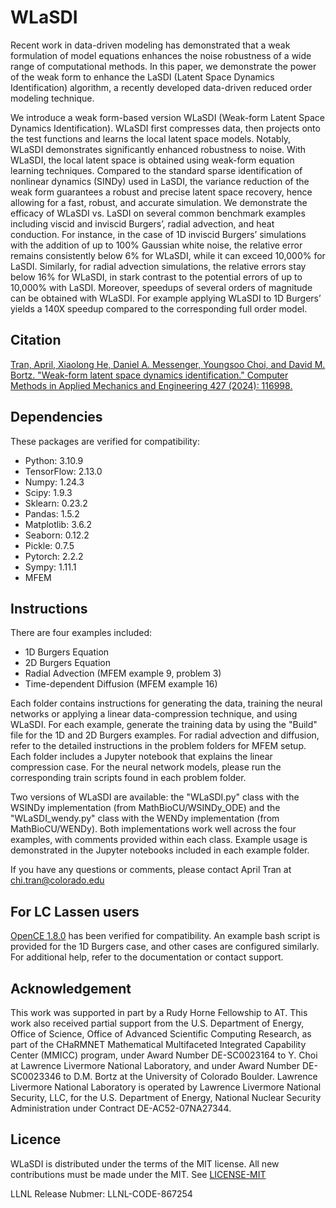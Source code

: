 # WLaSDI
Recent work in data-driven modeling has demonstrated that a weak formulation of model equations enhances the noise robustness of a wide range of computational methods. In this paper, we demonstrate the power of the weak form to enhance the LaSDI (Latent Space Dynamics Identification) algorithm, a recently developed data-driven reduced order modeling technique.

We introduce a weak form-based version WLaSDI (Weak-form Latent Space Dynamics Identification). WLaSDI first compresses data, then projects onto the test functions and learns the local latent space models. Notably, WLaSDI demonstrates significantly enhanced robustness to noise. With WLaSDI, the local latent space is obtained using weak-form equation learning techniques. Compared to the standard sparse identification of nonlinear dynamics (SINDy) used in LaSDI, the variance reduction of the weak form guarantees a robust and precise latent space recovery, hence allowing for a fast, robust, and accurate simulation. We demonstrate the efficacy of WLaSDI vs. LaSDI on several common benchmark examples including viscid and inviscid Burgers’, radial advection, and heat conduction. For instance, in the case of 1D inviscid Burgers’ simulations with the addition of up to 100% Gaussian white noise, the relative error remains consistently below 6% for WLaSDI, while it can exceed 10,000% for LaSDI. Similarly, for radial advection simulations, the relative errors stay below 16% for WLaSDI, in stark contrast to the potential errors of up to 10,000% with LaSDI. Moreover, speedups of several orders of magnitude can be obtained with WLaSDI. For example applying WLaSDI to 1D Burgers’ yields a 140X speedup compared to the corresponding full order model.

## Citation
[Tran, April, Xiaolong He, Daniel A. Messenger, Youngsoo Choi, and David M. Bortz. "Weak-form latent space dynamics identification." Computer Methods in Applied Mechanics and Engineering 427 (2024): 116998.](https://doi.org/10.1016/j.cma.2024.116998)

## Dependencies

These packages are verified for compatibility:
* Python: 3.10.9
* TensorFlow: 2.13.0
* Numpy: 1.24.3
* Scipy: 1.9.3
* Sklearn: 0.23.2
* Pandas: 1.5.2
* Matplotlib: 3.6.2
* Seaborn: 0.12.2
* Pickle: 0.7.5
* Pytorch: 2.2.2
* Sympy: 1.11.1
* MFEM

## Instructions
There are four examples included:
* 1D Burgers Equation 
* 2D Burgers Equation 
* Radial Advection (MFEM example 9, problem 3)
* Time-dependent Diffusion (MFEM example 16)
  
Each folder contains instructions for generating the data, training the neural networks or applying a linear data-compression technique, and using WLaSDI. For each example, generate the training data by using the "Build" file for the 1D and 2D Burgers examples. For radial advection and diffusion, refer to the detailed instructions in the problem folders for MFEM setup. Each folder includes a Jupyter notebook that explains the linear compression case. For the neural network models, please run the corresponding train scripts found in each problem folder.

Two versions of WLaSDI are available: the "WLaSDI.py" class with the WSINDy implementation (from MathBioCU/WSINDy_ODE) and the "WLaSDI_wendy.py" class with the WENDy implementation (from MathBioCU/WENDy). Both implementations work well across the four examples, with comments provided within each class. Example usage is demonstrated in the Jupyter notebooks included in each example folder.

If you have any questions or comments, please contact April Tran at chi.tran@colorado.edu

## For LC Lassen users
[OpenCE 1.8.0](https://lc.llnl.gov/confluence/pages/viewpage.action?pageId=747700633) has been verified for compatibility. An example bash script is provided for the 1D Burgers case, and other cases are configured similarly. For additional help, refer to the documentation or contact support.

## Acknowledgement
This work was supported in part by a Rudy Horne Fellowship to AT. This work also received partial support from the U.S. Department of Energy, Office of Science, Office of Advanced Scientific Computing Research, as part of the CHaRMNET Mathematical Multifaceted Integrated Capability Center (MMICC) program, under Award Number DE-SC0023164 to Y. Choi at Lawrence Livermore National Laboratory, and under Award Number DE-SC0023346 to D.M. Bortz at the University of Colorado Boulder. Lawrence Livermore National Laboratory is operated by Lawrence Livermore National Security, LLC, for the U.S. Department of Energy, National Nuclear Security Administration under Contract DE-AC52-07NA27344.

## Licence
WLaSDI is distributed under the terms of the MIT license. All new contributions must be made under the MIT. See
[LICENSE-MIT](https://github.com/MathBioCU/WLaSDI/blob/main/LICENSE-MIT)

LLNL Release Nubmer: LLNL-CODE-867254
